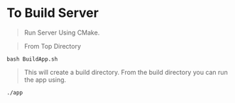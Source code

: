 # To Build Server
> Run Server Using CMake.

> From Top Directory

`bash BuildApp.sh`

> This will create a build directory. From the build directory you can run the app using.

`./app`